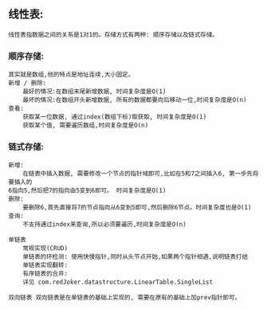 ## 线性表:
    线性表指数据之间的关系是1对1的。存储方式有两种: 顺序存储以及链式存储。
### 顺序存储:
    其实就是数组,他的特点是地址连续,大小固定。
    新增 / 删除:
        最好的情况:在数组末尾新增数据, 时间复杂度是O(1)
        最坏的情况:在数组开头新增数据, 所有的数据都要向后移动一位,时间复杂度是O(n)
    查看:
        获取某一位数据, 通过index(数组下标)取获取, 时间复杂度是O(1)
        获取某个值, 需要遍历数组,时间复杂度是O(n)
        
### 链式存储:
    新增:
        在链表中插入数据, 需要修改一个节点的指针域即可,比如在5和7之间插入6, 第一步先将要插入的
    6指向5,然后把7的指向由5变到6即可。 时间复杂度是O(1)
    删除:
        要删除6,首先直接将7的节点指向从6变到5即可,然后删除6节点。时间复杂度也是O(1)
    查询:
        不支持通过index来查询,所以必须要遍历,时间复杂度是O(n)
        
    单链表 
        常规实现(CRUD) 
        单链表的环检测: 使用快慢指针,同时从头节点开始,如果两个指针相遇,说明链表打结
        单链表实现翻转:
        有序链表的合并:
        详见 com.redJoker.datastructure.LinearTable.SingleList
        
    双向链表 双向链表是在单链表的基础上实现的, 需要在原有的基础上加prev指针即可。
    
        
     
        
        
    
    
    
    
   